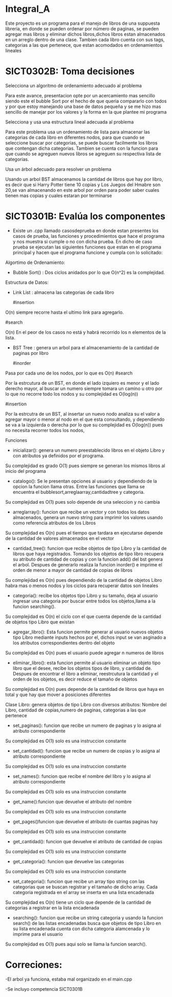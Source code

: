 # Integral_A

Este proyecto es un programa para el manejo de libros de una suppuesta libreria, en donde se pueden ordenar por número de paginas, se pueden agregar mas libros y eliminar dichos libros,dichos libros estan almacenados en un arreglo dentro de una clase. Tambien cada libro cuenta con sus tags, categorias a las que pertenece, que estan acomodados en ordenamientos lineales

# SICT0302B: Toma decisiones

Selecciona un algoritmo de ordenamiento adecuado al problema

Para este avance, presentacion opte por un acercamiento mas sencillo siendo este el bubble Sort por el hecho de que queria compararlo con todos y por que estoy manejando una base de datos pequeña y se me hizo mas sencillo de manejar por los valores y la forma en la que plantee mi programa

Selecciona y usa una estructura lineal adecuada al problema

Para este problema usa un ordenamiento de lista para almacenar las categorias de cada libro en diferentes nodos, para que cuando se seleccione buscar por categorias, se puede buscar facilmente los libros que contengan dicha categorias. Tambien se cuenta con la funcion para que cuando se agreguen nuevos libros se agreguen su respectiva lista de categorias. 

Usa un árbol adecuado para resolver un problema

Usando un arbol BST almacenamos la cantidad de libros que hay por libro, es decir que si Harry Potter tiene 10 copias y Los Juegos del Hmabre son 20,se van almacenando en este arbol por orden para poder saber cuales tienen mas copias y cuales estaran por terminarse 


# SICT0301B: Evalúa los componentes

* Existe un .cpp llamado casosdeprueba en donde estan presentes los casos de prueba, las funciones y procedimientos que hace el programa y nos muestra si cumple o no con dicha prueba. En dicho de caso prueba se ejecutan las siguientes funciones que estan en el programa principal y hacen que el programa funcione y cumpla con lo solicitado:

Algortimo de Ordenamiento:

* Bubble Sort() : Dos ciclos anidados por lo que O(n^2) es la complejidad.
  
Estructura de Datos:

* Link List : almacena las categorias de cada libro

  #insertion
  
O(n) siempre recorre hasta el ultimo link para agregarlo.

  #search
  
O(n) En el peor de los casos no está y habrá recorrido los n elementos de la lista.

     
* BST Tree : genera un arbol para el almacenamiento de la cantidad de paginas por libro

  #inorder
  
 Pasa por cada uno de los nodos, por lo que es O(n)
  #search
  
  Por la estrcutura de un BST, en donde el lado izquiero es menor y el lado derecho mayor, al buscar un numero siempre tomara un camino u otro por lo que no recorre todo los nodos y su complejidad es O(log(n))
  
  #insertion
  
  Por la estrcutra de un BST, al insertar un nuevo nodo analiza su el valor a agregar mayor o menor al nodo en el que esta consultando, y dependiendo se va a la izquierda o derecha por lo  que su complejidad es O(log(n)) pues no necesita recorrer todos los nodos,
  
Funciones 
* inicializar(): genera un numero preestablecido libros en el objeto Libro y con atributos ya definidos por el programa.

Su complejidad es grado O(1) pues siempre se generan los mismos libros al inicio del programa
* catalogo(): Se le presentan opciones al usuario y dependiendo de la opcion la funcion llama otras. Entre las funciones que llama se encuentra el bubblesort,arreglaarray,cantidadtree y categoria. 

Su complejidad es O(1) pues solo depende de una seleccion y no cambia

* arreglarray(): funcion que recibe un vector y con todos los datos almacenados, genera un nuevo string para imprimir los valores usando como referencia atributos de los Libros

Su complejidad es O(n) pues el tiempo que tardara en ejecutarse depende de la cantidad de valores almacenados en el vector

* cantidad_tree(): funcion que recibe objetos de tipo Libro y la cantidad de libros que haya registrados. Tomando los objetos de tipo libro recupera su atributo de cantidad de copias y con la funcion add() del bst genera el arbol. 
 Despues de generarlo realiza la funcion inorder() e imprime el orden de menor a mayor de cantidad de copias de libros
 
 Su complejidad es O(n) pues dependiendo de la cantidad de objetos Libro habra mas o menos nodos y los ciclos para recuperar datos son lineales 
 
* categoria(): recibe los objetos tipo Libro y su tamaño, deja al usuario ingresar una categoria por buscar entre todos los objetos,llama a la funcion searching().

Su complejidad es O(n) el ciclo con el que cuenta depende de la cantidad de objetos tipo Libro que existan

* agregar_libro(): Esta funcion permite generar al usuario nuevos objetos tipo Libro mediante inputs hechos por el, dichos input se van asginado a los atributos correspondientes dentro del objeto

Su complejidad es O(n) pues el usuario puede agregar n numeros de libros 

* eliminar_libro(): esta funcion permite al usuario eliminar un objeto tipo libro que el desee, recibe los objetos tipos de libro, y cantidad de. Despues de encontrar el libro a eliminar, reestrcutura la cantidad y el orden de los objetos, es decir reduce el tamaño de objetos

Su complejidad es O(n) pues depende de la cantidad de libros que haya en total y que hay que mover a posiciones diferentes

Clase Libro: genera objetos de tipo Libro con diversos atributos: Nombre del Libro, cantidad de copias,numero de paginas, categorias a las que pertenece 

* set_paginas(): funcion que recibe un numero de paginas y lo asigna al atributo correspondiente

Su complejidad es O(1) solo es una instruccion constante 

* set_cantidad(): funcion que recibe un numero de copias y lo asigna al atributo correspondiente

Su complejidad es O(1) solo es una instruccion constante 

* set_names(): funcion que recibe el nombre del libro y lo asigna al atributo correspondiente

Su complejidad es O(1) solo es una instruccion constante

* get_name():funcion que devuelve el atributo del nombre 

Su complejidad es O(1) solo es una instruccion constante 

* get_pages()funcion que devuelve el atributo de cuantas paginas hay

Su complejidad es O(1) solo es una instruccion constante 

* get_cantidad(): funcion que devuelve el atributo de cantidad de copias

Su complejidad es O(1) solo es una instruccion constante 

* get_categoria(): funcion que devuelve las categorias

Su complejidad es O(1) solo es una instruccion constante 

* set_categoria(): funcion que recibe un array tipo string con las categorias que se buscan registrar y el tamaño de dicho array. Cada categoria registrada en el array se inserta en una lista encadenada

Su complejidad es O(n) tiene un ciclo que depende de la cantidad de categorias a registrar en la lista encadenada

* searching(): funcion que recibe un string categoria y usando la funcion search() de las listas encadenadas busca que objetos de tipo Libro en su lista encadenada cuenta con dicha categoria alamcenada y lo imprime para el usuario 

Su complejidad es O(1) pues aqui solo se llama la funcion search().


# Correciones:

-El arbol ya funciona, estaba mal organizado en el main.cpp

-Se incluyo competencia SICT0301B
